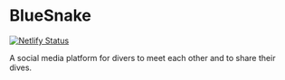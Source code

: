 # BlueSnake

[comment]: <> (Status badges)

[![Netlify Status](https://api.netlify.com/api/v1/badges/2ffaa2d1-4e48-4e2a-9b70-5e44109bef6c/deploy-status)](https://app.netlify.com/sites/bluesnake/deploys)

[comment]: <> (App decription)

A social media platform for divers to meet each other and to share their dives.
